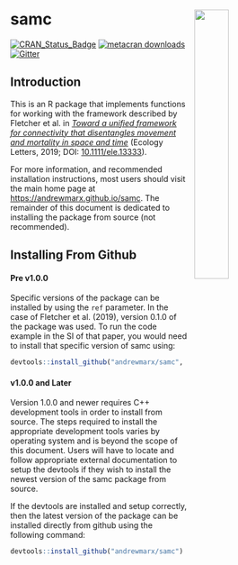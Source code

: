 # samc <a href="reference/figures/3d-stack.png"><img align="right" width=35% src="man/figures/3d-stack-small.png" style="padding-left: 10px"></a>

[![CRAN_Status_Badge](https://www.r-pkg.org/badges/version/samc)](https://cran.r-project.org/package=samc)
[![metacran downloads](https://cranlogs.r-pkg.org/badges/grand-total/samc)](https://cran.r-project.org/package=samc)
[![Gitter](https://badges.gitter.im/samc-package/community.svg)](https://gitter.im/samc-package/community?utm_source=badge&utm_medium=badge&utm_campaign=pr-badge)

## Introduction

This is an R package that implements functions for working with the framework described by Fletcher et al. in [*Toward a unified framework for connectivity that disentangles movement and mortality in space and time*](https://onlinelibrary.wiley.com/doi/abs/10.1111/ele.13333) (Ecology Letters, 2019; DOI: [10.1111/ele.13333](https://doi.org/10.1111/ele.13333)).

For more information, and recommended installation instructions, most users should visit the main home page at https://andrewmarx.github.io/samc. The remainder of this document is dedicated to installing the package from source (not recommended).


## Installing From Github

#### Pre v1.0.0

Specific versions of the package can be installed by using the `ref` parameter. In the case of Fletcher et al. (2019), version 0.1.0 of the package was used. To run the code example in the SI of that paper, you would need to install that specific version of samc using:

```R
devtools::install_github("andrewmarx/samc", ref = "0.1.0")
```

#### v1.0.0 and Later

Version 1.0.0 and newer requires C++ development tools in order to install from source. The steps required to install the appropriate development tools varies by operating system and is beyond the scope of this document. Users will have to locate and follow appropriate external documentation to setup the devtools if they wish to install the newest version of the samc package from source.

If the devtools are installed and setup correctly, then the latest version of the package can be installed directly from github using the following command:

```R
devtools::install_github("andrewmarx/samc")
```
